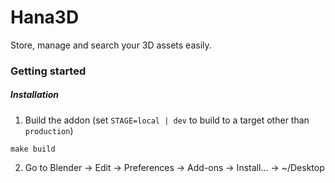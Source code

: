 # Hana3D

Store, manage and search your 3D assets easily.

### Getting started

##### Installation

1. Build the addon (set `STAGE=local | dev` to build to a target other than `production`)
```
make build
```

2. Go to Blender -> Edit -> Preferences -> Add-ons -> Install... -> ~/Desktop
```
